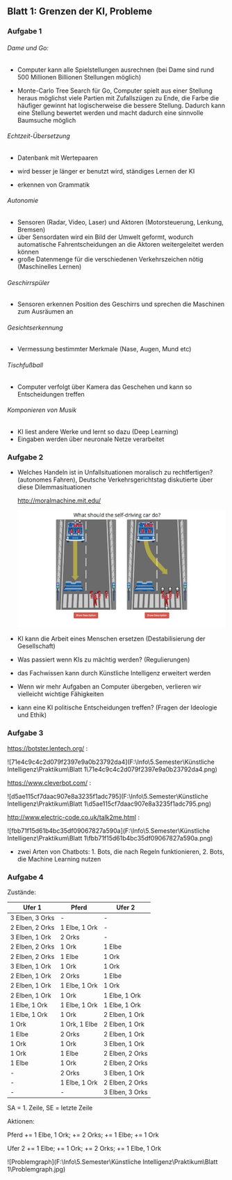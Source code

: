 ## Blatt 1: Grenzen der KI, Probleme

### Aufgabe 1

###### Dame und Go:

- Computer kann alle Spielstellungen ausrechnen (bei Dame sind rund 500 Millionen Billionen Stellungen möglich)

- Monte-Carlo Tree Search für Go, Computer spielt aus einer Stellung heraus möglichst viele Partien mit Zufallszügen zu Ende, die Farbe die häufiger gewinnt hat logischerweise die bessere Stellung. Dadurch kann eine Stellung bewertet werden und macht dadurch eine sinnvolle Baumsuche möglich

###### Echtzeit-Übersetzung

- Datenbank mit Wertepaaren

- wird besser je länger er benutzt wird, ständiges Lernen der KI

- erkennen von Grammatik

###### Autonomie

- Sensoren (Radar, Video, Laser) und Aktoren (Motorsteuerung, Lenkung, Bremsen)
- über Sensordaten wird ein Bild der Umwelt geformt, wodurch automatische Fahrentscheidungen an die Aktoren weitergeleitet werden können
- große Datenmenge für die verschiedenen Verkehrszeichen nötig (Maschinelles Lernen)

###### Geschirrspüler

- Sensoren erkennen Position des Geschirrs und sprechen die Maschinen zum Ausräumen an

###### Gesichtserkennung

- Vermessung bestimmter Merkmale (Nase, Augen, Mund etc)

###### Tischfußball

- Computer verfolgt über Kamera das Geschehen und kann so Entscheidungen treffen

###### Komponieren von Musik

- KI liest andere Werke und lernt so dazu (Deep Learning)
- Eingaben werden über neuronale Netze verarbeitet

### Aufgabe 2

- Welches Handeln ist in Unfallsituationen moralisch zu rechtfertigen? (autonomes Fahren), Deutsche Verkehrsgerichtstag diskutierte über diese Dilemmasituationen

  http://moralmachine.mit.edu/

  ![MIT-Moral Machine](https://raw.githubusercontent.com/MiNickel/KI/Blatt1/Blatt1/bilder/MIT.jpg)

- KI kann die Arbeit eines Menschen ersetzen (Destabilisierung der Gesellschaft)

- Was passiert wenn KIs zu mächtig werden?  (Regulierungen)

- das Fachwissen kann durch Künstliche Intelligenz erweitert werden

- Wenn wir mehr Aufgaben an Computer übergeben, verlieren wir vielleicht wichtige Fähigkeiten

- kann eine KI politische Entscheidungen treffen? (Fragen der Ideologie und Ethik)


### Aufgabe 3

https://botster.lentech.org/ :

![71e4c9c4c2d079f2397e9a0b23792da4](F:\Info\5.Semester\Künstliche Intelligenz\Praktikum\Blatt 1\71e4c9c4c2d079f2397e9a0b23792da4.png)

https://www.cleverbot.com/ :

![d5ae115cf7daac907e8a3235f1adc795](F:\Info\5.Semester\Künstliche Intelligenz\Praktikum\Blatt 1\d5ae115cf7daac907e8a3235f1adc795.png)

http://www.electric-code.co.uk/talk2me.html :

![fbb71f15d61b4bc35df09067827a590a](F:\Info\5.Semester\Künstliche Intelligenz\Praktikum\Blatt 1\fbb71f15d61b4bc35df09067827a590a.png)

- zwei Arten von Chatbots: 1. Bots, die nach Regeln funktionieren, 2. Bots, die Machine Learning nutzen

### Aufgabe 4

Zustände:


| Ufer 1          | Pferd         | Ufer 2          |
| --------------- | ------------- | --------------- |
| 3 Elben, 3 Orks | -             | -               |
| 2 Elben, 2 Orks | 1 Elbe, 1 Ork | -               |
| 3 Elben, 1 Ork  | 2 Orks        | -               |
| 2 Elben, 2 Orks | 1 Ork         | 1 Elbe          |
| 2 Elben, 2 Orks | 1 Elbe        | 1 Ork           |
| 3 Elben, 1 Ork  | 1 Ork         | 1 Ork           |
| 2 Elben, 1 Ork  | 2 Orks        | 1 Elbe          |
| 2 Elben, 1 Ork  | 1 Elbe, 1 Ork | 1 Ork           |
| 2 Elben, 1 Ork  | 1 Ork         | 1 Elbe, 1 Ork   |
| 1 Elbe, 1 Ork   | 1 Elbe, 1 Ork | 1 Elbe, 1 Ork   |
| 1 Elbe, 1 Ork   | 1 Ork         | 2 Elben, 1 Ork  |
| 1 Ork           | 1 Ork, 1 Elbe | 2 Elben, 1 Ork  |
| 1 Elbe          | 2 Orks        | 2 Elben, 1 Ork  |
| 1 Ork           | 1 Ork         | 3 Elben, 1 Ork  |
| 1 Ork           | 1 Elbe        | 2 Elben, 2 Orks |
| 1 Elbe          | 1 Ork         | 2 Elben, 2 Orks |
| -               | 2 Orks        | 3 Elben, 1 Ork  |
| -               | 1 Elbe, 1 Ork | 2 Elben, 2 Orks |
| -               | -             | 3 Elben, 3 Orks |

SA = 1. Zeile, SE = letzte Zeile

Aktionen:

Pferd += 1 Elbe, 1 Ork; += 2 Orks; += 1 Elbe; += 1 Ork

Ufer 2 += 1 Elbe; += 1 Ork; += 2 Orks; += 1 Elbe, 1 Ork

![Problemgraph](F:\Info\5.Semester\Künstliche Intelligenz\Praktikum\Blatt 1\Problemgraph.jpg)